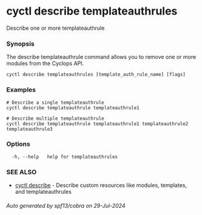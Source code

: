 # cyctl describe templateauthrules

Describe one or more templateauthrule

### Synopsis

The describe templateauthrule command allows you to remove one or more modules from the Cyclops API.

```
cyctl describe templateauthrules [template_auth_rule_name] [flags]
```

### Examples

```
# Describe a single templateauthrule
cyctl describe templateauthrule templateauthrule1

# Describe multiple templateauthrule
cyctl describe templateauthrule templateauthrule1 templateauthrule2 templateauthrule3
```

### Options

```
  -h, --help   help for templateauthrules
```

### SEE ALSO

* [cyctl describe](cyctl_describe.md)	 - Describe custom resources like modules, templates, and templateauthrules

###### Auto generated by spf13/cobra on 29-Jul-2024
